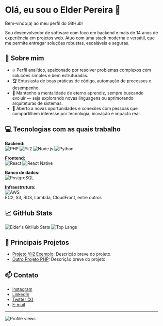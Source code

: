 # Olá, eu sou o Elder Pereira 👋

Bem-vindo(a) ao meu perfil do GitHub!

Sou desenvolvedor de software com foco em backend e mais de 14 anos de experiência em projetos web. Atuo com uma stack moderna e versátil, que me permite entregar soluções robustas, escaláveis e seguras.

## 🚀 Sobre mim

- 🔥 Perfil analítico, apaixonado por resolver problemas complexos com soluções simples e bem estruturadas.
- 🏆 Entusiasta de boas práticas de código, automação de processos e desempenho.
- 🌱 Mantenho a mentalidade de eterno aprendiz, sempre buscando evoluir — seja explorando novas linguagens ou aprimorando arquiteturas de sistemas.
- 🤝 Aberto a novas oportunidades e conexões com pessoas que compartilhem interesse por tecnologia, inovação e impacto real.

## 💻 Tecnologias com as quais trabalho

**Backend:**  
![PHP](https://img.shields.io/badge/-PHP-777BB4?style=flat&logo=php&logoColor=white)
![Yii2](https://img.shields.io/badge/-Yii2-1C5C88?style=flat&logo=yii&logoColor=white)
![Node.js](https://img.shields.io/badge/-Node.js-339933?style=flat&logo=node.js&logoColor=white)
![Python](https://img.shields.io/badge/-Python-3776AB?style=flat&logo=python&logoColor=white)

**Frontend:**  
![React](https://img.shields.io/badge/-React-61DAFB?style=flat&logo=react&logoColor=white)
![React Native](https://img.shields.io/badge/-React%20Native-61DAFB?style=flat&logo=react&logoColor=white)

**Banco de dados:**  
![PostgreSQL](https://img.shields.io/badge/-PostgreSQL-336791?style=flat&logo=postgresql&logoColor=white)

**Infraestrutura:**  
![AWS](https://img.shields.io/badge/-AWS-232F3E?style=flat&logo=amazon-aws&logoColor=white)  
EC2, S3, RDS, Lambda, CloudFront, entre outros

## 📈 GitHub Stats

![Elder's GitHub Stats](https://github-readme-stats.vercel.app/api?username=elderdosantos&show_icons=true&theme=dracula)
![Top Langs](https://github-readme-stats.vercel.app/api/top-langs/?username=elderdosantos&layout=compact&theme=dracula)

## 📝 Principais Projetos

- [Projeto Yii2 Exemplo](https://github.com/elderdosantos/nomedoprojeto): Descrição breve do projeto.
- [Outro Projeto PHP](https://github.com/elderdosantos/nomedoprojeto2): Descrição breve do projeto.

## 📫 Contato

- [Instagram](https://www.instagram.com/elderdosantos/)
- [LinkedIn](https://www.linkedin.com/in/elderdosantos/)
- [Twitter (X)](https://x.com/elderdosantos)
- [E-mail](mailto:elderdosantos@gmail.com)

---

<img src="https://komarev.com/ghpvc/?username=elderdosantos&color=blue" alt="Profile views"/>

